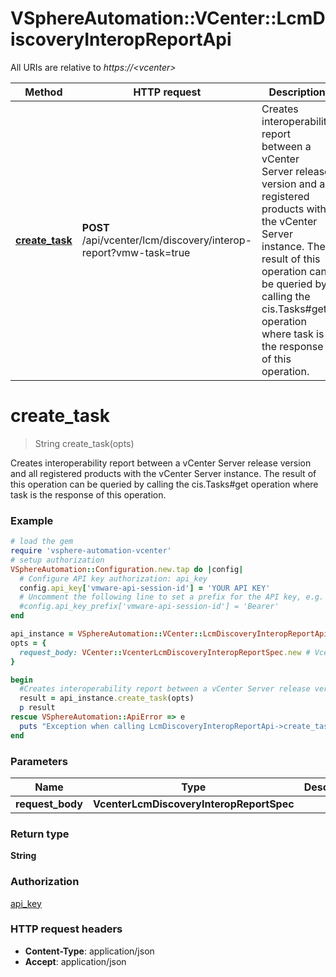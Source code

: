 # VSphereAutomation::VCenter::LcmDiscoveryInteropReportApi

All URIs are relative to *https://&lt;vcenter&gt;*

Method | HTTP request | Description
------------- | ------------- | -------------
[**create_task**](LcmDiscoveryInteropReportApi.md#create_task) | **POST** /api/vcenter/lcm/discovery/interop-report?vmw-task&#x3D;true | Creates interoperability report between a vCenter Server release version and all registered products with the vCenter Server instance.   The result of this operation can be queried by calling the cis.Tasks#get operation where task is the response of this operation. 


# **create_task**
> String create_task(opts)

Creates interoperability report between a vCenter Server release version and all registered products with the vCenter Server instance.   The result of this operation can be queried by calling the cis.Tasks#get operation where task is the response of this operation. 

### Example
```ruby
# load the gem
require 'vsphere-automation-vcenter'
# setup authorization
VSphereAutomation::Configuration.new.tap do |config|
  # Configure API key authorization: api_key
  config.api_key['vmware-api-session-id'] = 'YOUR API KEY'
  # Uncomment the following line to set a prefix for the API key, e.g. 'Bearer' (defaults to nil)
  #config.api_key_prefix['vmware-api-session-id'] = 'Bearer'
end

api_instance = VSphereAutomation::VCenter::LcmDiscoveryInteropReportApi.new
opts = {
  request_body: VCenter::VcenterLcmDiscoveryInteropReportSpec.new # VcenterLcmDiscoveryInteropReportSpec | 
}

begin
  #Creates interoperability report between a vCenter Server release version and all registered products with the vCenter Server instance.   The result of this operation can be queried by calling the cis.Tasks#get operation where task is the response of this operation. 
  result = api_instance.create_task(opts)
  p result
rescue VSphereAutomation::ApiError => e
  puts "Exception when calling LcmDiscoveryInteropReportApi->create_task: #{e}"
end
```

### Parameters

Name | Type | Description  | Notes
------------- | ------------- | ------------- | -------------
 **request_body** | **VcenterLcmDiscoveryInteropReportSpec**|  | [optional] 

### Return type

**String**

### Authorization

[api_key](../README.md#api_key)

### HTTP request headers

 - **Content-Type**: application/json
 - **Accept**: application/json



